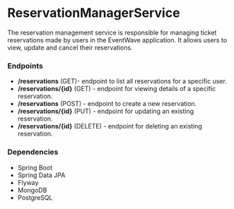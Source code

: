 # ReservationManagerService

The reservation management service is responsible for managing ticket reservations made by users in the EventWave application. It allows users to view, update and cancel their reservations.

### Endpoints
* **/reservations** (GET)- endpoint to list all reservations for a specific user.
* **/reservations/{id}** (GET) - endpoint for viewing details of a specific reservation.
* **/reservations** (POST) - endpoint to create a new reservation.
* **/reservations/{id}** (PUT) - endpoint for updating an existing reservation.
* **/reservations/{id}** (DELETE) - endpoint for deleting an existing reservation.

### Dependencies
* Spring Boot
* Spring Data JPA
* Flyway
* MongoDB
* PostgreSQL
